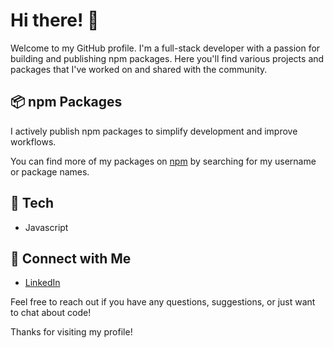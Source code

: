 # Hi there! 👋

Welcome to my GitHub profile. I'm a full-stack developer with a passion for building and publishing npm packages. Here you'll find various projects and packages that I've worked on and shared with the community.

## 📦 npm Packages

I actively publish npm packages to simplify development and improve workflows.

You can find more of my packages on [npm](https://www.npmjs.com/~saqibaltaf123) by searching for my username or package names.

## 🔧 Tech

-  Javascript




## 💬 Connect with Me

- [LinkedIn](https://www.linkedin.com/in/saqib-altaf/)

Feel free to reach out if you have any questions, suggestions, or just want to chat about code!


Thanks for visiting my profile!

